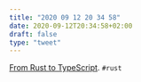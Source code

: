 ```yaml
---
title: "2020 09 12 20 34 58"
date: 2020-09-12T20:34:58+02:00
draft: false
type: "tweet"
---
```

[From Rust to TypeScript](https://valand.dev/blog/post/from-rust-to-typescript). `#rust`
